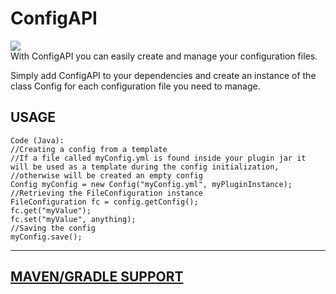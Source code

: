 # ConfigAPI
[![](https://jitpack.io/v/Filocava99/ConfigAPI.svg)](https://jitpack.io/#Filocava99/ConfigAPI)  
With ConfigAPI you can easily create and manage your configuration files.  

Simply add ConfigAPI to your dependencies and create an instance of the class Config for each configuration file you need to manage.

## USAGE
```
Code (Java):
//Creating a config from a template
//If a file called myConfig.yml is found inside your plugin jar it will be used as a template during the config initialization,
//otherwise will be created an empty config
Config myConfig = new Config("myConfig.yml", myPluginInstance);
//Retrieving the FileConfiguration instance
FileConfiguration fc = config.getConfig();
fc.get("myValue");
fc.set("myValue", anything);
//Saving the config
myConfig.save();
```
 
--------------------------------------------------------------------
[MAVEN/GRADLE SUPPORT](https://jitpack.io/#Filocava99/ConfigAPI/Tag)
--------------------------------------------------------------------
